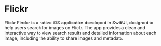 # Flickr
Flickr Finder is a native iOS application developed in SwiftUI, designed to help users search for images on Flickr. The app provides a clean and interactive way to view search results and detailed information about each image, including the ability to share images and metadata.
